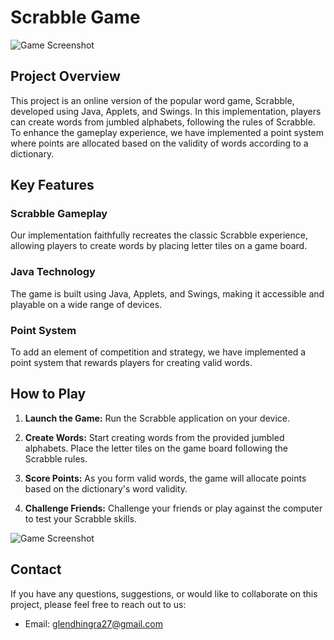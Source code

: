 # Scrabble Game

![Game Screenshot](image1.jpg)

## Project Overview

This project is an online version of the popular word game, Scrabble, developed using Java, Applets, and Swings. In this implementation, players can create words from jumbled alphabets, following the rules of Scrabble. To enhance the gameplay experience, we have implemented a point system where points are allocated based on the validity of words according to a dictionary.

## Key Features

### Scrabble Gameplay
Our implementation faithfully recreates the classic Scrabble experience, allowing players to create words by placing letter tiles on a game board.

### Java Technology
The game is built using Java, Applets, and Swings, making it accessible and playable on a wide range of devices.

### Point System
To add an element of competition and strategy, we have implemented a point system that rewards players for creating valid words.

## How to Play

1. **Launch the Game:** Run the Scrabble application on your device.

2. **Create Words:** Start creating words from the provided jumbled alphabets. Place the letter tiles on the game board following the Scrabble rules.

3. **Score Points:** As you form valid words, the game will allocate points based on the dictionary's word validity.

4. **Challenge Friends:** Challenge your friends or play against the computer to test your Scrabble skills.

![Game Screenshot](image2.jpg)

## Contact

If you have any questions, suggestions, or would like to collaborate on this project, please feel free to reach out to us:

- Email: glendhingra27@gmail.com
